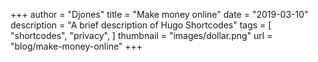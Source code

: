 +++
author = "Djones"
title = "Make money online"
date = "2019-03-10"
description = "A brief description of Hugo Shortcodes"
tags = [
    "shortcodes",
    "privacy",
]
thumbnail = "images/dollar.png"
url = "blog/make-money-online"
+++

##